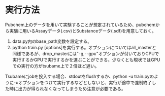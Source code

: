 # 実行方法

Pubchem上のデータを用いて実験することが想定されているため、pubchemから実験に用いるAssayデータ(.csv)とSubstanceデータ(.sdf)を用意しておく。

1.  data.py内のbase_path変数を設定する。
2.  python train.py [options]を実行する。オプションについてはall_masterと同様であるが、drop_masterには"-g,--gpu"オプションが付いておりCPUで実行するかGPUで実行するかを選ぶことができる。少なくとも現状ではGPUでの実行の方がtsubame上で２倍ほど遅い。

Tsubameにjobを投入する場合、stdoutをflushするか、python -u train.pyのように-uオプションをつけて実行するなどとしないと、実行が途中で強制終了した時に出力が得られなくなってしまうため注意が必要である。
